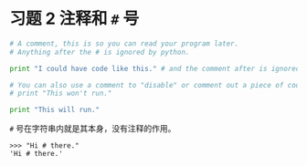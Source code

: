# 习题 2 注释和 `#` 号

```python
# A comment, this is so you can read your program later.
# Anything after the # is ignored by python.

print "I could have code like this." # and the comment after is ignored

# You can also use a comment to "disable" or comment out a piece of code:
# print "This won't run."

print "This will run."
```

`#` 号在字符串内就是其本身，没有注释的作用。
```
>>> "Hi # there."
'Hi # there.'
```